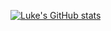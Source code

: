 [![Luke's GitHub stats](https://github-readme-stats.vercel.app/api?username=lgrossma)](https://github.com/anuraghazra/github-readme-stats)
